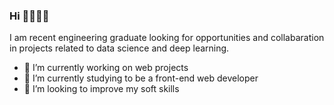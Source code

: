 
### Hi 👋👋👋👋
I am recent engineering graduate looking for opportunities and collabaration in projects related to data science and deep learning.
- 🔭 I’m currently working on web projects
- 🌱 I’m currently studying to be a front-end web developer
- 🤝 I’m looking to improve my soft skills 

